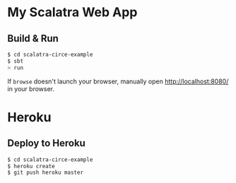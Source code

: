 # My Scalatra Web App #

## Build & Run ##

```sh
$ cd scalatra-circe-example
$ sbt
> run
```

If `browse` doesn't launch your browser, manually open [http://localhost:8080/](http://localhost:8080/) in your browser.

# Heroku #

## Deploy to Heroku ##

```sh
$ cd scalatra-circe-example
$ heroku create
$ git push heroku master
```

